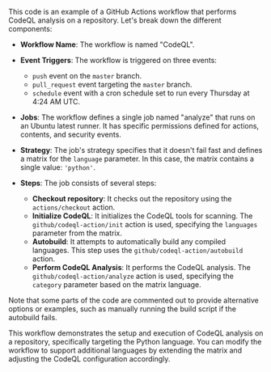 This code is an example of a GitHub Actions workflow that performs CodeQL analysis on a repository. Let's break down the different components:

- **Workflow Name**: The workflow is named "CodeQL".

- **Event Triggers**: The workflow is triggered on three events:
  - `push` event on the `master` branch.
  - `pull_request` event targeting the `master` branch.
  - `schedule` event with a cron schedule set to run every Thursday at 4:24 AM UTC.

- **Jobs**: The workflow defines a single job named "analyze" that runs on an Ubuntu latest runner. It has specific permissions defined for actions, contents, and security events.

- **Strategy**: The job's strategy specifies that it doesn't fail fast and defines a matrix for the `language` parameter. In this case, the matrix contains a single value: `'python'`.

- **Steps**: The job consists of several steps:
  - **Checkout repository**: It checks out the repository using the `actions/checkout` action.
  - **Initialize CodeQL**: It initializes the CodeQL tools for scanning. The `github/codeql-action/init` action is used, specifying the `languages` parameter from the matrix.
  - **Autobuild**: It attempts to automatically build any compiled languages. This step uses the `github/codeql-action/autobuild` action.
  - **Perform CodeQL Analysis**: It performs the CodeQL analysis. The `github/codeql-action/analyze` action is used, specifying the `category` parameter based on the matrix language.

Note that some parts of the code are commented out to provide alternative options or examples, such as manually running the build script if the autobuild fails.

This workflow demonstrates the setup and execution of CodeQL analysis on a repository, specifically targeting the Python language. You can modify the workflow to support additional languages by extending the matrix and adjusting the CodeQL configuration accordingly.